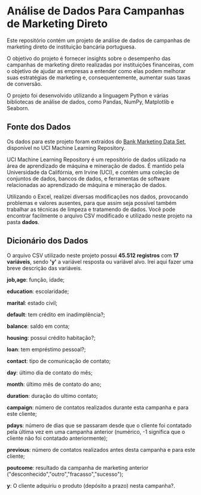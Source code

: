 # Análise de Dados Para Campanhas de Marketing Direto

Este repositório contém um projeto de análise de dados de campanhas de marketing direto de instituição bancária portuguesa. 

O objetivo do projeto é fornecer insights sobre o desempenho das campanhas de marketing direto realizadas por instituições financeiras, com o objetivo de ajudar as empresas a entender como elas podem melhorar suas estratégias de marketing e, consequentemente, aumentar suas taxas de conversão.

O projeto foi desenvolvido utilizando a linguagem Python e várias bibliotecas de análise de dados, como Pandas, NumPy, Matplotlib e Seaborn.

## Fonte dos Dados

Os dados para este projeto foram extraídos do <a href="https://archive.ics.uci.edu/ml/datasets/bank+marketing">Bank Marketing Data Set</a>, disponível no UCI Machine Learning Repository.

UCI Machine Learning Repository é um repositório de dados utilizado na área de aprendizado de máquina e mineração de dados. É mantido pela Universidade da Califórnia, em Irvine (UCI), e contém uma coleção de conjuntos de dados, bancos de dados, e ferramentas de software relacionadas ao aprendizado de máquina e mineração de dados. 

Utilizando o Excel, realizei diversas modificações nos dados, provocando problemas e valores ausentes, para que assim seja possível também trabalhar as técnicas de limpeza e tratamendo de dados.
Você pode encontrar facilmente o arquivo CSV modificado e utilizado neste projeto na pasta **dados**.

## Dicionário dos Dados

O arquivo CSV utilizado neste projeto possui **45.512 registros** com **17 variáveis**, sendo **'y'** a variável resposta ou variável alvo. Irei aqui fazer uma breve descrição das variáveis.

**job,age**: função, idade;

**education**: escolaridade;

**marital**: estado civil;

**default**: tem crédito em inadimplência?;

**balance**: saldo em conta;

**housing**: possui crédito habitação?;

**loan**: tem empréstimo pessoal?;

**contact**: tipo de comunicação de contato;

**day**: último dia de contato do mês;

**month**: último mês de contato do ano;

**duration**: duração do ultimo contato;

**campaign**: número de contatos realizados durante esta campanha e para este cliente;

**pdays**: número de dias que se passaram desde que o cliente foi contatado pela última vez em uma campanha anterior (numérico, -1 significa que o cliente não foi contatado anteriormente);

**previous**: número de contatos realizados antes desta campanha e para este cliente;

**poutcome**: resultado da campanha de marketing anterior ("desconhecido","outro","fracasso","sucesso");

**y**: O cliente adquiriu o produto (depósito a prazo) nesta campanha?.



